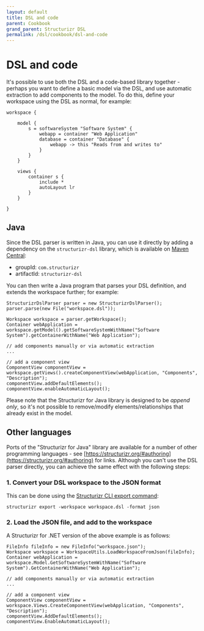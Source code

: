 ```yaml
---
layout: default
title: DSL and code
parent: Cookbook
grand_parent: Structurizr DSL
permalink: /dsl/cookbook/dsl-and-code
---
```


# DSL and code

It's possible to use both the DSL and a code-based library together - perhaps you want to define a basic model via the DSL, and use automatic extraction to add components to the model. To do this, define your workspace using the DSL as normal, for example:

```
workspace {

    model {
        s = softwareSystem "Software System" {
            webapp = container "Web Application"
            database = container "Database" {
                webapp -> this "Reads from and writes to"
            }
        }
    }

    views {
        container s {
            include *
            autoLayout lr
        }
    }
    
}
```

## Java

Since the DSL parser is written in Java, you can use it directly by adding a dependency on the `structurizr-dsl` library, which is available on [Maven Central](https://search.maven.org/artifact/com.structurizr/structurizr-dsl):

- groupId: `com.structurizr`
- artifactId: `structurizr-dsl`

You can then write a Java program that parses your DSL definition, and extends the workspace further; for example:

```
StructurizrDslParser parser = new StructurizrDslParser();
parser.parse(new File("workspace.dsl"));

Workspace workspace = parser.getWorkspace();
Container webApplication = workspace.getModel().getSoftwareSystemWithName("Software System").getContainerWithName("Web Application");

// add components manually or via automatic extraction
...

// add a component view
ComponentView componentView = workspace.getViews().createComponentView(webApplication, "Components", "Description");
componentView.addDefaultElements();
componentView.enableAutomaticLayout();
```

Please note that the Structurizr for Java library is designed to be *append only*, so it's not possible to remove/modify elements/relationships that already exist in the model.

## Other languages

Ports of the "Structurizr for Java" library are available for a number of other programming languages - see [https://structurizr.org/#authoring](https://structurizr.org/#authoring) for links. Although you can't use the DSL parser directly, you can achieve the same effect with the following steps:

### 1. Convert your DSL workspace to the JSON format

This can be done using the [Structurizr CLI export command](https://github.com/structurizr/cli/blob/master/docs/export.md):

```
structurizr export -workspace workspace.dsl -format json
```

### 2. Load the JSON file, and add to the workspace

A Structurizr for .NET version of the above example is as follows:

```
FileInfo fileInfo = new FileInfo("workspace.json");
Workspace workspace = WorkspaceUtils.LoadWorkspaceFromJson(fileInfo);
Container webApplication = workspace.Model.GetSoftwareSystemWithName("Software System").GetContainerWithName("Web Application");

// add components manually or via automatic extraction
...

// add a component view
ComponentView componentView = workspace.Views.CreateComponentView(webApplication, "Components", "Description");
componentView.AddDefaultElements();
componentView.EnableAutomaticLayout();
```